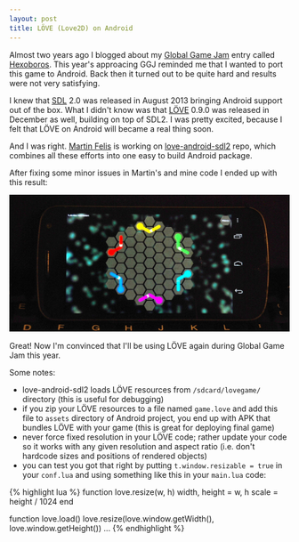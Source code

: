 ```yaml
---
layout: post
title: LÖVE (Love2D) on Android
---
```


Almost two years ago I blogged about my [Global Game Jam](http://globalgamejam.org/) entry called [Hexoboros](http://stick.gk2.sk/2012/01/global-game-jam-2012-hexoboros/).
This year's approacing GGJ reminded me that I wanted to port this game to Android. Back then it turned out to be quite hard and results were not very satisfying.

I knew that [SDL](http://libsdl.org/) 2.0 was released in August 2013 bringing Android support out of the box.
What I didn't know was that [LÖVE](http://love2d.org/) 0.9.0 was released in December as well, building on top of SDL2.
I was pretty excited, because I felt that LÖVE on Android will became a real thing soon.

And I was right. [Martin Felis](http://www.fysx.org/) is working on [love-android-sdl2](https://bitbucket.org/MartinFelis/love-android-sdl2) repo,
which combines all these efforts into one easy to build Android package.

After fixing some minor issues in Martin's and mine code I ended up with this result:

![hexoboros-android](/assets/hexoboros-android.jpg)

Great! Now I'm convinced that I'll be using LÖVE again during Global Game Jam this year.

Some notes:

* love-android-sdl2 loads LÖVE resources from `/sdcard/lovegame/` directory (this is useful for debugging)
* if you zip your LÖVE resources to a file named `game.love` and add this file to `assets` directory of Android project, you end up with APK that bundles LÖVE with your game (this is great for deploying final game)
* never force fixed resolution in your LÖVE code; rather update your code so it works with any given resolution and aspect ratio (i.e. don't hardcode sizes and positions of rendered objects)
* you can test you got that right by putting `t.window.resizable = true` in your `conf.lua` and using something like this in your `main.lua` code:

{% highlight lua %}
function love.resize(w, h)
  width, height = w, h
  scale = height / 1024
end

function love.load()
  love.resize(love.window.getWidth(), love.window.getHeight())
  ...
{% endhighlight %}
